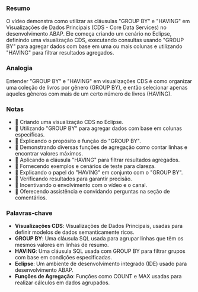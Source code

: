 ### Resumo
O vídeo demonstra como utilizar as cláusulas "GROUP BY" e "HAVING" em Visualizações de Dados Principais (CDS - Core Data Services) no desenvolvimento ABAP. Ele começa criando um cenário no Eclipse, definindo uma visualização CDS, executando consultas usando "GROUP BY" para agregar dados com base em uma ou mais colunas e utilizando "HAVING" para filtrar resultados agregados.

### Analogia
Entender "GROUP BY" e "HAVING" em visualizações CDS é como organizar uma coleção de livros por gênero (GROUP BY), e então selecionar apenas aqueles gêneros com mais de um certo número de livros (HAVING).

### Notas
- 📝 Criando uma visualização CDS no Eclipse.
- 📝 Utilizando "GROUP BY" para agregar dados com base em colunas específicas.
- 📝 Explicando o propósito e função do "GROUP BY".
- 📝 Demonstrando diversas funções de agregação como contar linhas e encontrar valores máximos.
- 📝 Aplicando a cláusula "HAVING" para filtrar resultados agregados.
- 📝 Fornecendo exemplos e cenários de teste para clareza.
- 📝 Explicando o papel do "HAVING" em conjunto com o "GROUP BY".
- 📝 Verificando resultados para garantir precisão.
- 📝 Incentivando o envolvimento com o vídeo e o canal.
- 📝 Oferecendo assistência e convidando perguntas na seção de comentários.

### Palavras-chave
- **Visualizações CDS**: Visualizações de Dados Principais, usadas para definir modelos de dados semanticamente ricos.
- **GROUP BY**: Uma cláusula SQL usada para agrupar linhas que têm os mesmos valores em linhas de resumo.
- **HAVING**: Uma cláusula SQL usada com GROUP BY para filtrar grupos com base em condições especificadas.
- **Eclipse**: Um ambiente de desenvolvimento integrado (IDE) usado para desenvolvimento ABAP.
- **Funções de Agregação**: Funções como COUNT e MAX usadas para realizar cálculos em dados agrupados.
